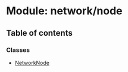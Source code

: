 # Module: network/node

## Table of contents

### Classes

- [NetworkNode](../classes/network_node.NetworkNode.md)
